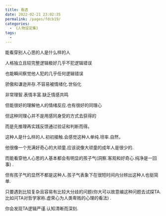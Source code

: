 ```yaml
---
title: 看透
date: 2022-02-21 23:02:35
permalink: /pages/fdcb19/
categories:
  - 《人物设定集》
tags:
  - 
---
```

能看穿别人心思的人是什么样的人

人格独立且较完整逻辑极好几乎不犯逻辑错误

也能瞬间察觉他人犯的几乎任何逻辑错误

骄傲和谦逊并存.不容易被情绪化.世俗化

非常理智.表情丰富.缺乏情感共鸣

但能很好的理解他人的情绪反应.也有很好的同理心

但这种同理心并不是用感同身受的方式去获得的

而是先推理再实践反馈通过验证和判断而得。

这种人是什么样的人.初初接触.会感觉这种人单纯.坦率.自然，

他很像一个充满好奇心的大顽童.应该说像大顽童的成年人是很少的.

而能看穿他人心思的人基本都会有明显的孩子气(洞察.客观和好奇心.纯净是一回事) .

但有孩子气的显然不都是这种人.孩子气表象下在很短时间内分辨出这种人也挺简单.

只要遇到比较复杂且容易有比较大分歧的问题(你大可以故意编这种问题去试探TA.比如问TA对哲学家称.虚荣心为人类卑贱的心理的看法) .

你会发现TA逻辑严谨.认知清晰而深刻.

